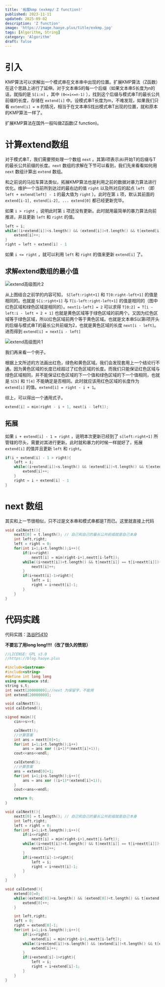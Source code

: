 ```yaml
---
title: '拓展kmp (exkmp/ Z function)'
published: 2023-11-11
updated: 2025-09-02
description: 'Z function'
image: 'https://image.haoye.plus/title/exkmp.jpg'
tags: [Algorithm, String]
category: 'Algorithm'
draft: false 
---
```


# 引入

KMP算法可以求解出一个模式串在文本串中出现的位置。扩展KMP算法（Z函数）在这个思路上进行了延伸。对于文本串S的每一个后缀（如果文本串S长度为n的话，就指的是 `S[i:n]` ，其中 `(0<=i<=n-1)` ），找到这个后缀与模式串T的最长公共前缀的长度，存储在 `extend[i]` 中。设模式串T长度为m，不难发现，如果我们只看 `extend[i] = m` 的情况，相当于在文本串S找出模式串T出现的位置，就和原本的KMP算法一样了。

扩展KMP算法在国外一般叫做Z函数(Z function)。

# 计算extend数组

对于模式串T，我们需要预处理一个数组 `next` 。其第i项表示从i开始T的后缀与T的最长公共前缀的长度。`next` 数组的求解在下节可以看到，我们先来看看如何用 `next` 数组计算出 `extend` 数组。

和之前说的马拉车算法类似，拓展KMP算法也是利用之前的数据对暴力算法进行优化。维护一个当前所到达过的最右边的值 `right` 以及所对应的起点 `left` （即 `left + extend[left] - 1` 的最大值为 `right` ）。此时在第 `i` 项，默认其前面的 `extend[i-1], extend[i-2], ... extend[0]` 都已经更新完毕。

如果 `i > right` ，说明此时第 `i` 项还没有更新。此时就用最简单的暴力算法向前推进，并且更新 `left` 和 `right` 的值。

```c++
left = i;
while((i+extend[i])<s.length() && (extend[i])<t.length() && t[extend[i]] == s[i+extend[i]]){//思考题：为什么这里没有+1
	extend[i]++;
}
right = left + extend[i] - 1
```

如果 `i <= right` ，就可以利用 `left` 和 `right` 的值来更新 `extend[i]` 了。

## 求解extend数组的最小值

![extend高级图片2](https://image.haoye.plus/Screenshot%20from%202023-11-11%2019-59-13.png)

从上图结合之前学的内容可知， `S[left:right+1]` 和 `T[0:right-left+1]` 的值是相同的。也就是 `S[i:right+1]` 与 `T[i-left:right-left+1]` 的值是相同的（图中红色区域和绿色区域是相同的）。`next[i-left] = 2` 可以求得 `T[0:2] = T[i - left:i - left + 2 + 1]` 也就是黄色区域等于绿色区域的前两个。又因为红色区域等于绿色区域，所以红色区域前两个等于黄色区域。也就是文本串S以第i项开头的后缀与模式串T的最长公共前缀为2，也就是黄色区域的长度 `next[i - left]`。进而得到 `extend[i] = next[i - left] `

![extend高级图片1](https://image.haoye.plus/Screenshot%20from%202023-11-11%2020-03-04.png)

我们再来看一个例子。

根据上文所述的方法画出红色，绿色和黄色区域。我们会发现套用上一个结论行不通。因为黄色区域的长度已经超过了红色区域的长度。而我们只能保证红色区域与绿色区域相同，并不能保证红色区域的下一个值和绿色区域的下一个值相同，也就是 `S[5]` 和 `T[4]` 不能确定是否相同。此时就应该用红色区域的长度作为 `extend[i]` 的值。`extend[i] = right - i + 1`。

综上，可以得出一个通用式子。

```c++
extend[i] = min(right - i + 1, next[i - left]);
```



## 拓展

如果 `i + extend[i] - 1 = right` ，说明本次更新已经到了 `s[left:right+1]` 所管辖的尽头，需要对其进行更新。此时就和暴力的时候一样就好了，拓展 `extend[i]` 的值并且更新 `left` 和 `right`。

```c++
if(i + extend[i] - 1 > right){
    left = i;
    while((i+extend[i])<s.length() && (extend[i])<t.length() && t[extend[i]] == s[i+extend[i]]){//思考题：为什么这里没有+1
        extend[i]++;
    }
    right = i + extend[i] - 1
}
```

# next 数组

其实和上一节很相似，只不过是文本串和模式串都是T而已。这里就直接上代码

```c++
void calNextt(){
    nextt[0] = t.length(); // 自己和自己的最长公共前缀就是自己本身
    int left,right;
    left = right = 0;
    for(int i=1;i<t.length();i++){
        if(i<=right)
            nextt[i] = min(right-i+1,nextt[i-left]);
        while((i+nextt[i])<t.length() && t[nextt[i]] == t[i+nextt[i]]){
            nextt[i]++;
        }
        if(i+nextt[i]-1>right){
            left = i;
            right = i+nextt[i]-1;
        }
    }
}
```

# 代码实践

代码实践：[洛谷P5410](https://www.luogu.com.cn/problem/P5410)

**不要忘了用long long!!!!（改了很久的愤怒）**

```c++
//LICENSE: GPL v3.0
//https://blog.haoye.plus

#include<iostream>
#include<string>
#define int long long
using namespace std;
string s,t;
int nextt[20000009];//next 为保留字，不能用
int extend[20000009];

void calNextt();
void calExtend();

signed main(){
    cin>>s>>t;

    calNextt();
    //计算答案
    int ans = nextt[0]+1;
    for(int i=1;i<t.length();i++)
        ans = ans xor ((i+1)*(nextt[i]+1));
    cout<<ans<<endl;

    calExtend();
    //计算答案
    ans = extend[0]+1;
    for(int i=1;i<s.length();i++){
        ans = ans xor ((i+1)*(extend[i]+1));
    }
    cout<<ans<<endl;

    return 0;
}

void calNextt(){
    nextt[0] = t.length(); // 自己和自己的最长公共前缀就是自己本身
    int left,right;
    left = right = 0;
    for(int i=1;i<t.length();i++){
        if(i<=right)
            nextt[i] = min(right-i+1,nextt[i-left]);
        while((i+nextt[i])<t.length() && t[nextt[i]] == t[i+nextt[i]]){
            nextt[i]++;
        }
        if(i+nextt[i]-1>right){
            left = i;
            right = i+nextt[i]-1;
        }
    }
}

void calExtend(){
    extend[0]=0;
    while((extend[0])<s.length() && (extend[0])<t.length() && t[extend[0]] == s[extend[0]]){
        extend[0]++;
    }

    int left,right;
    left = 0;
    right = extend[0]-1;
    for(int i=1;i<s.length();i++){
        if(i<=right)
            extend[i] = min(right-i+1,nextt[i-left]);
        while((i+extend[i])<s.length() && (extend[i])<t.length() && t[extend[i]] == s[i+extend[i]]){
            extend[i]++;
        }
        if(i+extend[i]-1>right){
            left = i;
            right = i+extend[i]-1;
        }
    }
}
```

